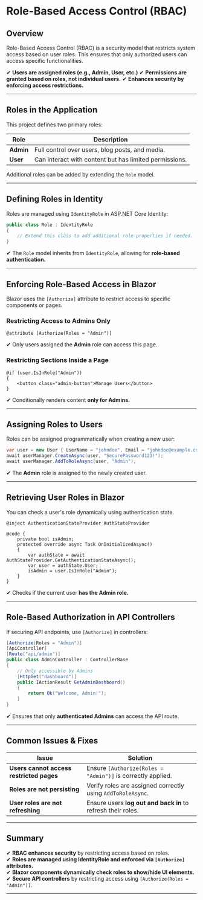 # Role-Based Access Control (RBAC)

## **Overview**
Role-Based Access Control (RBAC) is a security model that restricts system access based on user roles. This ensures that only authorized users can access specific functionalities.

✔ **Users are assigned roles (e.g., Admin, User, etc.)**
✔ **Permissions are granted based on roles, not individual users.**
✔ **Enhances security by enforcing access restrictions.**

---

## **Roles in the Application**
This project defines two primary roles:

| Role   | Description |
|--------|------------|
| **Admin** | Full control over users, blog posts, and media. |
| **User**  | Can interact with content but has limited permissions. |

Additional roles can be added by extending the `Role` model.

---

## **Defining Roles in Identity**
Roles are managed using `IdentityRole` in ASP.NET Core Identity:

```csharp
public class Role : IdentityRole
{
    // Extend this class to add additional role properties if needed.
}
```
✔ The `Role` model inherits from `IdentityRole`, allowing for **role-based authentication.**

---

## **Enforcing Role-Based Access in Blazor**
Blazor uses the `[Authorize]` attribute to restrict access to specific components or pages.

### **Restricting Access to Admins Only**
```razor
@attribute [Authorize(Roles = "Admin")]
```
✔ Only users assigned the **Admin** role can access this page.

### **Restricting Sections Inside a Page**
```razor
@if (user.IsInRole("Admin"))
{
    <button class="admin-button">Manage Users</button>
}
```
✔ Conditionally renders content **only for Admins.**

---

## **Assigning Roles to Users**
Roles can be assigned programmatically when creating a new user:

```csharp
var user = new User { UserName = "johndoe", Email = "johndoe@example.com" };
await userManager.CreateAsync(user, "SecurePassword123!");
await userManager.AddToRoleAsync(user, "Admin");
```
✔ The **Admin** role is assigned to the newly created user.

---

## **Retrieving User Roles in Blazor**
You can check a user's role dynamically using authentication state.

```razor
@inject AuthenticationStateProvider AuthStateProvider

@code {
    private bool isAdmin;
    protected override async Task OnInitializedAsync()
    {
        var authState = await AuthStateProvider.GetAuthenticationStateAsync();
        var user = authState.User;
        isAdmin = user.IsInRole("Admin");
    }
}
```
✔ Checks if the current user **has the Admin role.**

---

## **Role-Based Authorization in API Controllers**
If securing API endpoints, use `[Authorize]` in controllers:

```csharp
[Authorize(Roles = "Admin")]
[ApiController]
[Route("api/admin")]
public class AdminController : ControllerBase
{
    // Only accessible by Admins
    [HttpGet("dashboard")]
    public IActionResult GetAdminDashboard()
    {
        return Ok("Welcome, Admin!");
    }
}
```
✔ Ensures that only **authenticated Admins** can access the API route.

---

## **Common Issues & Fixes**

| **Issue**  | **Solution**  |
|------------|--------------|
| **Users cannot access restricted pages** | Ensure `[Authorize(Roles = "Admin")]` is correctly applied. |
| **Roles are not persisting** | Verify roles are assigned correctly using `AddToRoleAsync`. |
| **User roles are not refreshing** | Ensure users **log out and back in** to refresh their roles. |

---

## **Summary**
✔ **RBAC enhances security** by restricting access based on roles.  
✔ **Roles are managed using IdentityRole and enforced via `[Authorize]` attributes.**  
✔ **Blazor components dynamically check roles to show/hide UI elements.**  
✔ **Secure API controllers** by restricting access using `[Authorize(Roles = "Admin")]`.  

---
